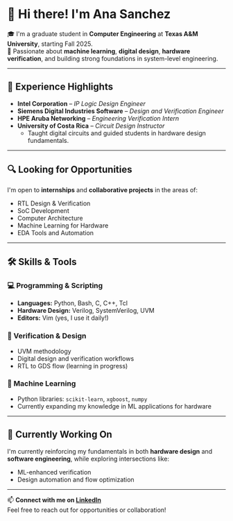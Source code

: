 # 👋 Hi there! I'm Ana Sanchez

🎓 I'm a graduate student in **Computer Engineering** at **Texas A&M University**, starting Fall 2025.  
🔧 Passionate about **machine learning**, **digital design**, **hardware verification**, and building strong foundations in system-level engineering.

---

## 💼 Experience Highlights

- **Intel Corporation** – *IP Logic Design Engineer*  
- **Siemens Digital Industries Software** – *Design and Verification Engineer*  
- **HPE Aruba Networking** – *Engineering Verification Intern*  
- **University of Costa Rica** – *Circuit Design Instructor*  
  - Taught digital circuits and guided students in hardware design fundamentals.

---

## 🔍 Looking for Opportunities

I'm open to **internships** and **collaborative projects** in the areas of:
- RTL Design & Verification
- SoC Development
- Computer Architecture
- Machine Learning for Hardware
- EDA Tools and Automation

---

## 🛠️ Skills & Tools

### 💻 Programming & Scripting
- **Languages:** Python, Bash, C, C++, Tcl
- **Hardware Design:** Verilog, SystemVerilog, UVM
- **Editors:** Vim (yes, I use it daily!)

### 🔎 Verification & Design
- UVM methodology  
- Digital design and verification workflows  
- RTL to GDS flow (learning in progress)

### 🧠 Machine Learning
- Python libraries: `scikit-learn`, `xgboost`, `numpy`  
- Currently expanding my knowledge in ML applications for hardware

---

## 🌱 Currently Working On

I'm currently reinforcing my fundamentals in both **hardware design** and **software engineering**, while exploring intersections like:
- ML-enhanced verification
- Design automation and flow optimization

---

📫 **Connect with me on [LinkedIn](https://www.linkedin.com/in/ana-eugenia-sv/)**  
Feel free to reach out for opportunities or collaboration!
